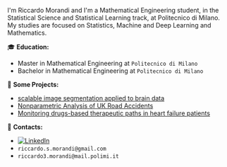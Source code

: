 I'm Riccardo Morandi and I'm a Mathematical Engineering student, in the Statistical Science and Statistical Learning track, at Politecnico di Milano.
My studies are focused on Statistics, Machine and Deep Learning and Mathematics.

:mortar_board: **Education:**
 - Master in Mathematical Engineering at `Politecnico di Milano`
 - Bachelor in Mathematical Engineering at `Politecnico di Milano`

:pushpin: **Some Projects:**
- [scalable image segmentation applied to brain data](https://github.com/Riccardo-Morandi/BayesianImageSegmentation)
- [Nonparametric Analysis of UK Road Accidents](https://github.com/Riccardo-Morandi/UKRoadAccidents)
- [Monitoring drugs-based therapeutic paths in heart failure patients](https://github.com/Riccardo-Morandi/HeartFailure)

:loudspeaker: **Contacts:**
- [![LinkedIn](https://img.shields.io/badge/-LinkedIn-blue?style=flat&logo=Linkedin&logoColor=white)](www.linkedin.com/in/riccardo-morandi-a5760733b)
- `riccardo.s.morandi@gmail.com`
- `riccardo3.morandi@mail.polimi.it`

<!---
Riccardo-Morandi/Riccardo-Morandi is a ✨ special ✨ repository because its `README.md` (this file) appears on your GitHub profile.
You can click the Preview link to take a look at your changes.
--->

